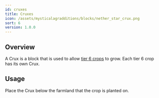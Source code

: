 ```yaml
---
id: cruxes
title: Cruxes
icon: /assets/mysticalagradditions/blocks/nether_star_crux.png
sort: 6
version: 1.0.0
---
```


## Overview

A Crux is a block that is used to allow [tier 6 crops](tier-6-crops.md) to grow. Each tier 6 crop has its own Crux. 

## Usage

Place the Crux below the farmland that the crop is planted on.
